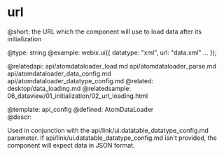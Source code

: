 url
=============


@short:
	the URL which the component will use to load data after its initialization

@type: string
@example:
webix.ui({
  datatype: "xml",
	url: "data.xml"
	...
});

@relatedapi:
	api/atomdataloader_load.md
	api/atomdataloader_parse.md
	api/atomdataloader_data_config.md
	api/atomdataloader_datatype_config.md
@related: 
	desktop/data_loading.md
@relatedsample:
	06_dataview/01_initialization/02_url_loading.html

@template:	api_config
@defined:	AtomDataLoader	
@descr:


Used in conjunction with the api/link/ui.datatable_datatype_config.md parameter.  If api/link/ui.datatable_datatype_config.md isn't provided, the component will expect data in JSON format.
